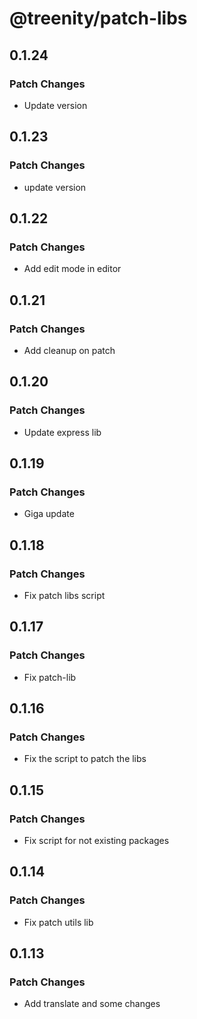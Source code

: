 # @treenity/patch-libs

## 0.1.24

### Patch Changes

- Update version

## 0.1.23

### Patch Changes

- update version

## 0.1.22

### Patch Changes

- Add edit mode in editor

## 0.1.21

### Patch Changes

- Add cleanup on patch

## 0.1.20

### Patch Changes

- Update express lib

## 0.1.19

### Patch Changes

- Giga update

## 0.1.18

### Patch Changes

- Fix patch libs script

## 0.1.17

### Patch Changes

- Fix patch-lib

## 0.1.16

### Patch Changes

- Fix the script to patch the libs

## 0.1.15

### Patch Changes

- Fix script for not existing packages

## 0.1.14

### Patch Changes

- Fix patch utils lib

## 0.1.13

### Patch Changes

- Add translate and some changes
